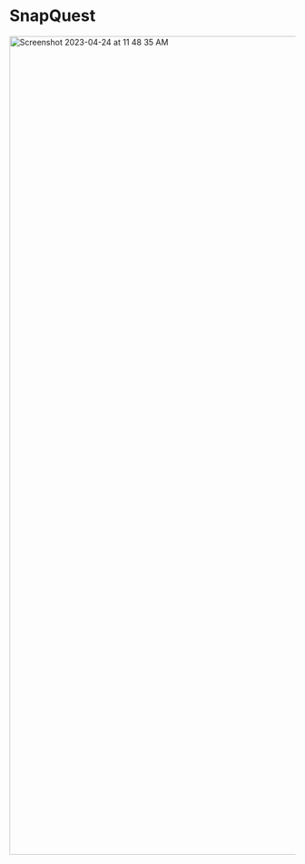# SnapQuest
<img width="1440" alt="Screenshot 2023-04-24 at 11 48 35 AM" src="https://user-images.githubusercontent.com/113130935/234063374-c9aa7e9b-cedd-42b9-aea1-12a8bed9b21c.png">
